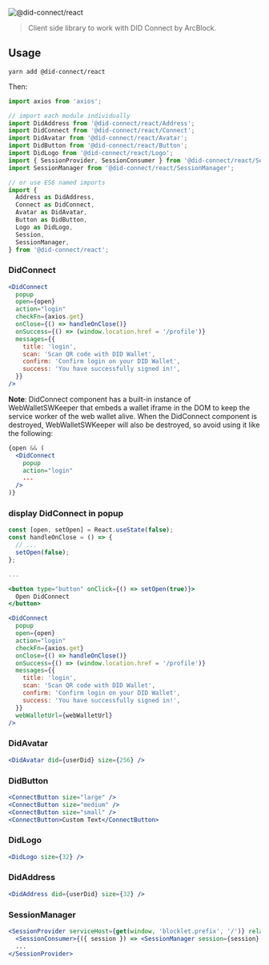 ![@did-connect/react](https://www.arcblock.io/.netlify/functions/badge/?text=did-connect)

> Client side library to work with DID Connect by ArcBlock.

## Usage

```shell
yarn add @did-connect/react
```

Then:

```javascript
import axios from 'axios';

// import each module individually
import DidAddress from '@did-connect/react/Address';
import DidConnect from '@did-connect/react/Connect';
import DidAvatar from '@did-connect/react/Avatar';
import DidButton from '@did-connect/react/Button';
import DidLogo from '@did-connect/react/Logo';
import { SessionProvider, SessionConsumer } from '@did-connect/react/Session';
import SessionManager from '@did-connect/react/SessionManager';

// or use ES6 named imports
import {
  Address as DidAddress,
  Connect as DidConnect,
  Avatar as DidAvatar,
  Button as DidButton,
  Logo as DidLogo,
  Session,
  SessionManager,
} from '@did-connect/react';
```

### DidConnect

```jsx
<DidConnect
  popup
  open={open}
  action="login"
  checkFn={axios.get}
  onClose={() => handleOnClose()}
  onSuccess={() => (window.location.href = '/profile')}
  messages={{
    title: 'login',
    scan: 'Scan QR code with DID Wallet',
    confirm: 'Confirm login on your DID Wallet',
    success: 'You have successfully signed in!',
  }}
/>
```

**Note**: DidConnect component has a built-in instance of WebWalletSWKeeper that embeds a wallet iframe in the DOM to keep the service worker of the web wallet alive. When the DidConnect component is destroyed, WebWalletSWKeeper will also be destroyed, so avoid using it like the following:

```jsx
{open && (
  <DidConnect
    popup
    action="login"
    ...
  />
)}
```

### display DidConnect in popup

```jsx
const [open, setOpen] = React.useState(false);
const handleOnClose = () => {
  // ...
  setOpen(false);
};

...

<button type="button" onClick={() => setOpen(true)}>
  Open DidConnect
</button>

<DidConnect
  popup
  open={open}
  action="login"
  checkFn={axios.get}
  onClose={() => handleOnClose()}
  onSuccess={() => (window.location.href = '/profile')}
  messages={{
    title: 'login',
    scan: 'Scan QR code with DID Wallet',
    confirm: 'Confirm login on your DID Wallet',
    success: 'You have successfully signed in!',
  }}
  webWalletUrl={webWalletUrl}
/>
```

### DidAvatar

```jsx
<DidAvatar did={userDid} size={256} />
```

### DidButton

```jsx
<ConnectButton size="large" />
<ConnectButton size="medium" />
<ConnectButton size="small" />
<ConnectButton>Custom Text</ConnectButton>
```

### DidLogo

```jsx
<DidLogo size={32} />
```

### DidAddress

```jsx
<DidAddress did={userDid} size={32} />
```

### SessionManager

```jsx
<SessionProvider serviceHost={get(window, 'blocklet.prefix', '/')} relayUrl={relayUrl}>
  <SessionConsumer>{({ session }) => <SessionManager session={session} showText showRole />}</SessionConsumer>
  ...
</SessionProvider>
```
